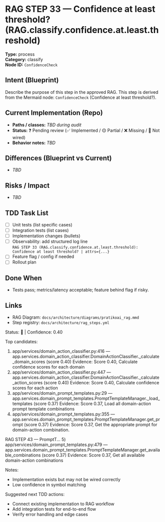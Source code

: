 # RAG STEP 33 — Confidence at least threshold? (RAG.classify.confidence.at.least.threshold)

**Type:** process  
**Category:** classify  
**Node ID:** `ConfidenceCheck`

## Intent (Blueprint)
Describe the purpose of this step in the approved RAG. This step is derived from the Mermaid node: `ConfidenceCheck` (Confidence at least threshold?).

## Current Implementation (Repo)
- **Paths / classes:** _TBD during audit_
- **Status:** ❓ Pending review (✅ Implemented / 🟡 Partial / ❌ Missing / 🔌 Not wired)
- **Behavior notes:** _TBD_

## Differences (Blueprint vs Current)
- _TBD_

## Risks / Impact
- _TBD_

## TDD Task List
- [ ] Unit tests (list specific cases)
- [ ] Integration tests (list cases)
- [ ] Implementation changes (bullets)
- [ ] Observability: add structured log line  
  `RAG STEP 33 (RAG.classify.confidence.at.least.threshold): Confidence at least threshold? | attrs={...}`
- [ ] Feature flag / config if needed
- [ ] Rollout plan

## Done When
- Tests pass; metrics/latency acceptable; feature behind flag if risky.

## Links
- RAG Diagram: `docs/architecture/diagrams/pratikoai_rag.mmd`
- Step registry: `docs/architecture/rag_steps.yml`


<!-- AUTO-AUDIT:BEGIN -->
Status: 🔌  |  Confidence: 0.40

Top candidates:
1) app/services/domain_action_classifier.py:416 — app.services.domain_action_classifier.DomainActionClassifier._calculate_domain_scores (score 0.40)
   Evidence: Score 0.40, Calculate confidence scores for each domain
2) app/services/domain_action_classifier.py:447 — app.services.domain_action_classifier.DomainActionClassifier._calculate_action_scores (score 0.40)
   Evidence: Score 0.40, Calculate confidence scores for each action
3) app/services/domain_prompt_templates.py:29 — app.services.domain_prompt_templates.PromptTemplateManager._load_templates (score 0.37)
   Evidence: Score 0.37, Load all domain-action prompt template combinations
4) app/services/domain_prompt_templates.py:355 — app.services.domain_prompt_templates.PromptTemplateManager.get_prompt (score 0.37)
   Evidence: Score 0.37, Get the appropriate prompt for domain-action combination.

RAG STEP 43 — PromptT...
5) app/services/domain_prompt_templates.py:479 — app.services.domain_prompt_templates.PromptTemplateManager.get_available_combinations (score 0.37)
   Evidence: Score 0.37, Get all available domain-action combinations

Notes:
- Implementation exists but may not be wired correctly
- Low confidence in symbol matching

Suggested next TDD actions:
- Connect existing implementation to RAG workflow
- Add integration tests for end-to-end flow
- Verify error handling and edge cases
<!-- AUTO-AUDIT:END -->